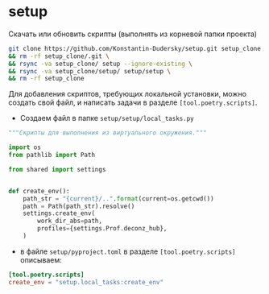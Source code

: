 # setup

Скачать или обновить скрипты (выполнять из корневой папки проекта)

```sh
git clone https://github.com/Konstantin-Dudersky/setup.git setup_clone \
&& rm -rf setup_clone/.git \
&& rsync -va setup_clone/ setup --ignore-existing \
&& rsync -va setup_clone/setup/ setup/setup \
&& rm -rf setup_clone
```

Для добавления скриптов, требующих локальной установки, можно создать свой файл, и написать задачи в разделе `[tool.poetry.scripts]`.

- Создаем файл в папке `setup/setup/local_tasks.py`

```python
"""Скрипты для выполнения из виртуального окружения."""

import os
from pathlib import Path

from shared import settings


def create_env():
    path_str = "{current}/..".format(current=os.getcwd())
    path = Path(path_str).resolve()
    settings.create_env(
        work_dir_abs=path,
        profiles={settings.Prof.deconz_hub},
    )
```

- в файле `setup/pyproject.toml` в разделе `[tool.poetry.scripts]` описываем:

```toml
[tool.poetry.scripts]
create_env = "setup.local_tasks:create_env"
```

